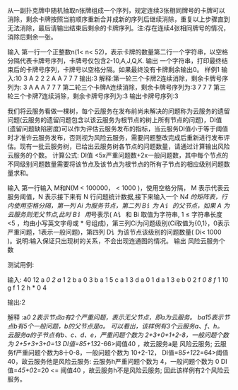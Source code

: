 从一副扑克牌中随机抽取n张牌组成一个序列，规定连续3张相同牌号的卡牌可以消除，剩余卡牌按照当前顺序重新合并成新的序列后继续消除，重复以上步骤直到无法消除，最后请输出结束后剩余的卡牌序列。注:存在连续4张相同牌号的情况，消除后剩余一张。

输入
第一行一个正整数n(1< n< 52)，表示卡牌的数量第二行一个字符串，以空格分隔代表卡牌号序列，卡牌号仅包含2-10,A,J,Q,K.
输出
一个字符串，打印最终结束后的卡牌号序列，卡牌号以空格分隔。如果最终没有卡牌剩余输出0。
样例1
 输入:10
3 A 2 2 2 A A 7 7 7
 输出:3
解释:第一轮三个卡牌2连续消除，剩余卡牌号序列为: 3 A A A 7 7 7
第二轮三个卡牌A连续消除，剩余卡牌号序列为:3 7 7 7
第三轮三个卡牌7连续消除，剩余卡牌号序列为:3
输出卡牌号序列:3

我们将云服务看做一棵树，每个云服务在发布前尚未解决的问题称为云服务的遗留问题(云服务的遗留问题包含以该云服务为根节点的树上所有节点的问题)，DI值(遗留问题缺陷密度)可以作为评估云服务发布的指标，当云服务DI值小于等于阈值时才准许云服务发布，否则视为风险云服务，需要问题整改完成后重新进行发布评估。现有一批云服务树，已给出云服务树各节点的问题数量，请通过计算输出风险云服务的个数。
计算公式: DI值 <5x严重问题数+2x一般问题数，其中每个节点的不同级别问题数量需要将该节点及该节点为根节点的所有子节点的相应级别问题数量求和。

输入
第一行输入 M和N(M < 100000， < 1000 )，使用空格分隔， M 表示代表云服务阈值，N 表示接下来有 N 行问题统计数据,接下来输入一个 N*4 的矩阵表，行内使用空格分隔，第一列 Ai 为服务节点，第二列 B讠为 A讠 的父节点，如果 A 为云服务则无父节点,此时 B讠 用*号表示( A讠 和 Bi 取值为字符串,
1 ≤ 字符串长度 <5 ，均由小写英文字母或 * 号组成)，第三列Ci为问题级别(Ci取值为{0,1}，0表示严重问题，1表示一般问题)，第四列 D讠为该节点该级别的问题数量( Di< 1000 )。说明:输入保证只出现树的关系，不会出现连通图的情况。
输出
风险云服务个数

测试用例:

输入:
40 12
a *0 2
a* 1 2
b a 0 3
b a 1 5
c a 1 3
d a 0 1
d a 1 3
e b 0 2
f *0 8
f* 1 10
g f 1 2
h * 0 4

输出:2

解释
:a*0 2表示节点a有2个严重问题，*表示无父节点，即a为云服务。
ba15表示节点b有5个一般问题，b的父节点是a。
可以看出，该样例有3个云服务a、f、h。
云服务a的子节点有b、c、d、e，严重问题个数为
2+3+0+1+2-8，一般问题个数为
2+5+3+3+0=13
DI值=8*5+13*2-66>阈值40 ，故云服务a是
风险云服务;
云服务f严重问题个数为8十0-8，一般问题个数为
10+2-12，
DI值=8*5+12*2=64>阈值40，故云服务他是风险云服务:
云服务h严重问题个数为 4，一般问题个数为 0
DI值=4*5+0*2=20 <= 阈值40 ，故云服务h不是风险云服务;
因此该样例有2个风险云服务。
